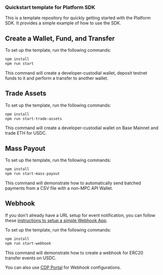 ### Quickstart template for Platform SDK

This is a template repository for quickly getting started with the Platform SDK. It provides a simple example of how to use the SDK.

## Create a Wallet, Fund, and Transfer

To set up the template, run the following commands:
```bash
npm install
npm run start
```

This command will create a developer-custodial wallet, deposit testnet funds to it and perform a transfer to another wallet.

## Trade Assets

To set up the template, run the following commands:
```bash
npm install
npm run start-trade-assets
```

This command will create a developer-custodial wallet on Base Mainnet and trade ETH for USDC.

## Mass Payout

To set up the template, run the following commands:
```bash
npm install
npm run start-mass-payout
```

This command will demonstrate how to automatically send batched payments from a CSV file with a non-MPC API Wallet.

## Webhook

If you don't already have a URL setup for event notification,
you can follow these [instructions to setup a simple Webhook App](./webhook/README.md).

To set up the template, run the following commands:
```bash
npm install
npm run start-webhook
```

This command will demonstrate how to create a webhook for ERC20 transfer events on USDC.

You can also use [CDP Portal](https://portal.cdp.coinbase.com/products/webhooks) for Webhook configurations.
